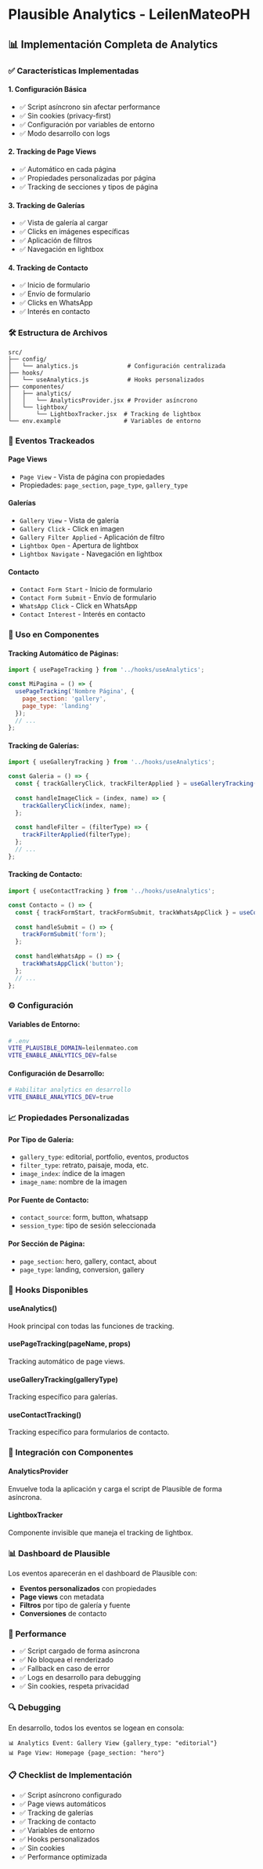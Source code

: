 # Plausible Analytics - LeilenMateoPH

## 📊 Implementación Completa de Analytics

### ✅ Características Implementadas

#### 1. **Configuración Básica**
- ✅ Script asíncrono sin afectar performance
- ✅ Sin cookies (privacy-first)
- ✅ Configuración por variables de entorno
- ✅ Modo desarrollo con logs

#### 2. **Tracking de Page Views**
- ✅ Automático en cada página
- ✅ Propiedades personalizadas por página
- ✅ Tracking de secciones y tipos de página

#### 3. **Tracking de Galerías**
- ✅ Vista de galería al cargar
- ✅ Clicks en imágenes específicas
- ✅ Aplicación de filtros
- ✅ Navegación en lightbox

#### 4. **Tracking de Contacto**
- ✅ Inicio de formulario
- ✅ Envío de formulario
- ✅ Clicks en WhatsApp
- ✅ Interés en contacto

### 🛠️ Estructura de Archivos

```
src/
├── config/
│   └── analytics.js              # Configuración centralizada
├── hooks/
│   └── useAnalytics.js           # Hooks personalizados
├── componentes/
│   ├── analytics/
│   │   └── AnalyticsProvider.jsx # Provider asíncrono
│   └── lightbox/
│       └── LightboxTracker.jsx  # Tracking de lightbox
└── env.example                  # Variables de entorno
```

### 🎯 Eventos Trackeados

#### **Page Views**
- `Page View` - Vista de página con propiedades
- Propiedades: `page_section`, `page_type`, `gallery_type`

#### **Galerías**
- `Gallery View` - Vista de galería
- `Gallery Click` - Click en imagen
- `Gallery Filter Applied` - Aplicación de filtro
- `Lightbox Open` - Apertura de lightbox
- `Lightbox Navigate` - Navegación en lightbox

#### **Contacto**
- `Contact Form Start` - Inicio de formulario
- `Contact Form Submit` - Envío de formulario
- `WhatsApp Click` - Click en WhatsApp
- `Contact Interest` - Interés en contacto

### 🚀 Uso en Componentes

#### **Tracking Automático de Páginas:**
```jsx
import { usePageTracking } from '../hooks/useAnalytics';

const MiPagina = () => {
  usePageTracking('Nombre Página', {
    page_section: 'gallery',
    page_type: 'landing'
  });
  // ...
};
```

#### **Tracking de Galerías:**
```jsx
import { useGalleryTracking } from '../hooks/useAnalytics';

const Galeria = () => {
  const { trackGalleryClick, trackFilterApplied } = useGalleryTracking('editorial');
  
  const handleImageClick = (index, name) => {
    trackGalleryClick(index, name);
  };
  
  const handleFilter = (filterType) => {
    trackFilterApplied(filterType);
  };
  // ...
};
```

#### **Tracking de Contacto:**
```jsx
import { useContactTracking } from '../hooks/useAnalytics';

const Contacto = () => {
  const { trackFormStart, trackFormSubmit, trackWhatsAppClick } = useContactTracking();
  
  const handleSubmit = () => {
    trackFormSubmit('form');
  };
  
  const handleWhatsApp = () => {
    trackWhatsAppClick('button');
  };
  // ...
};
```

### ⚙️ Configuración

#### **Variables de Entorno:**
```bash
# .env
VITE_PLAUSIBLE_DOMAIN=leilenmateo.com
VITE_ENABLE_ANALYTICS_DEV=false
```

#### **Configuración de Desarrollo:**
```bash
# Habilitar analytics en desarrollo
VITE_ENABLE_ANALYTICS_DEV=true
```

### 📈 Propiedades Personalizadas

#### **Por Tipo de Galería:**
- `gallery_type`: editorial, portfolio, eventos, productos
- `filter_type`: retrato, paisaje, moda, etc.
- `image_index`: índice de la imagen
- `image_name`: nombre de la imagen

#### **Por Fuente de Contacto:**
- `contact_source`: form, button, whatsapp
- `session_type`: tipo de sesión seleccionada

#### **Por Sección de Página:**
- `page_section`: hero, gallery, contact, about
- `page_type`: landing, conversion, gallery

### 🔧 Hooks Disponibles

#### **useAnalytics()**
Hook principal con todas las funciones de tracking.

#### **usePageTracking(pageName, props)**
Tracking automático de page views.

#### **useGalleryTracking(galleryType)**
Tracking específico para galerías.

#### **useContactTracking()**
Tracking específico para formularios de contacto.

### 🎨 Integración con Componentes

#### **AnalyticsProvider**
Envuelve toda la aplicación y carga el script de Plausible de forma asíncrona.

#### **LightboxTracker**
Componente invisible que maneja el tracking de lightbox.

### 📊 Dashboard de Plausible

Los eventos aparecerán en el dashboard de Plausible con:
- **Eventos personalizados** con propiedades
- **Page views** con metadata
- **Filtros** por tipo de galería y fuente
- **Conversiones** de contacto

### 🚀 Performance

- ✅ Script cargado de forma asíncrona
- ✅ No bloquea el renderizado
- ✅ Fallback en caso de error
- ✅ Logs en desarrollo para debugging
- ✅ Sin cookies, respeta privacidad

### 🔍 Debugging

En desarrollo, todos los eventos se logean en consola:
```
📊 Analytics Event: Gallery View {gallery_type: "editorial"}
📊 Page View: Homepage {page_section: "hero"}
```

### 📋 Checklist de Implementación

- ✅ Script asíncrono configurado
- ✅ Page views automáticos
- ✅ Tracking de galerías
- ✅ Tracking de contacto
- ✅ Variables de entorno
- ✅ Hooks personalizados
- ✅ Sin cookies
- ✅ Performance optimizada














